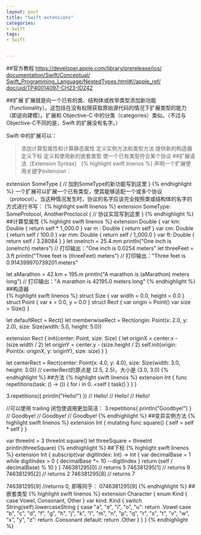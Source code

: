 ```yaml
---
layout: post
title: "Swift extensions"
categories:
- Swift
tags:
- Swift


---
```

##官方教程
[https://developer.apple.com/library/prerelease/ios/  documentation/Swift/Conceptual/  Swift_Programming_Language/NestedTypes.html#//apple_ref/  doc/uid/TP40014097-CH23-ID242](https://developer.apple.com/library/prerelease/ios/documentation/Swift/Conceptual/Swift_Programming_Language/NestedTypes.html#//apple_ref/doc/uid/TP40014097-CH23-ID242)

##扩展
扩展就是向一个已有的类、结构体或枚举类型添加新功能（functionality）。这包括在没有权限获取原始源代码的情况下扩展类型的能力（即逆向建模）。扩展和 Objective-C 中的分类（categories）类似。（不过与Objective-C不同的是，Swift 的扩展没有名字。）

Swift 中的扩展可以：
>添加计算型属性和计算静态属性
定义实例方法和类型方法
提供新的构造器
定义下标
定义和使用新的嵌套类型
使一个已有类型符合某个协议
##扩展语法（Extension Syntax）
{% highlight swift linenos %}
声明一个扩展使用关键字extension：

extension SomeType {
    // 加到SomeType的新功能写到这里
}
{% endhighlight %}
一个扩展可以扩展一个已有类型，使其能够适配一个或多个协议（protocol）。当这种情况发生时，协议的名字应该完全按照类或结构体的名字的方式进行书写：
{% highlight swift linenos %}
extension SomeType: SomeProtocol, AnotherProctocol {
    // 协议实现写到这里
}
{% endhighlight %}
##计算型属性
{% highlight swift linenos %}
extension Double {
    var km: Double { return self * 1_000.0 }
    var m : Double { return self }
    var cm: Double { return self / 100.0 }
    var mm: Double { return self / 1_000.0 }
    var ft: Double { return self / 3.28084 }
}
let oneInch = 25.4.mm
println("One inch is \(oneInch) meters")
// 打印输出："One inch is 0.0254 meters"
let threeFeet = 3.ft
println("Three feet is \(threeFeet) meters")
// 打印输出："Three feet is 0.914399970739201 meters"

let aMarathon = 42.km + 195.m
println("A marathon is \(aMarathon) meters long")
// 打印输出："A marathon is 42195.0 meters long"
{% endhighlight %}
##构造器    
{% highlight swift linenos %}
struct Size {
    var width = 0.0, height = 0.0
}
struct Point {
    var x = 0.0, y = 0.0
}
struct Rect {
    var origin = Point()
    var size = Size()
}

let defaultRect = Rect()
let memberwiseRect = Rect(origin: Point(x: 2.0, y: 2.0),
    size: Size(width: 5.0, height: 5.0))
    
extension Rect {
    init(center: Point, size: Size) {
        let originX = center.x - (size.width / 2)
        let originY = center.y - (size.height / 2)
        self.init(origin: Point(x: originX, y: originY), size: size)
    }
}

let centerRect = Rect(center: Point(x: 4.0, y: 4.0),
    size: Size(width: 3.0, height: 3.0))
// centerRect的原点是 (2.5, 2.5)，大小是 (3.0, 3.0)
{% endhighlight %}
##方法
{% highlight swift linenos %}
extension Int {
    func repetitions(task: () -> ()) {
        for i in 0..<self {
            task()
        }
    }
}

3.repetitions({
    println("Hello!")
    })
// Hello!
// Hello!
// Hello!

//可以使用 trailing 闭包使调用更加简洁：
3.repetitions{
    println("Goodbye!")
}
// Goodbye!
// Goodbye!
// Goodbye!
{% endhighlight %}
##变异实例方法
{% highlight swift linenos %}
extension Int {
    mutating func square() {
        self = self * self
    }
}

var threeInt = 3
threeInt.square()
let threeSquare = threeInt
println(threeSquare)
{% endhighlight %}
##下标
{% highlight swift linenos %}
extension Int {
    subscript(var digitIndex: Int) -> Int {
        var decimalBase = 1
            while digitIndex > 0 {
                decimalBase *= 10
                --digitIndex
            }
            return (self / decimalBase) % 10
    }
}
746381295[0]
// returns 5
746381295[1]
// returns 9
746381295[2]
// returns 2
746381295[8]
// returns 7

746381295[9]
//returns 0, 即等同于：
0746381295[9]
{% endhighlight %}
##嵌套类型
{% highlight swift linenos %}
extension Character {
    enum Kind {
        case Vowel, Consonant, Other
    }
    var kind: Kind {
        switch String(self).lowercaseString {
        case "a", "e", "i", "o", "u":
            return .Vowel
        case "b", "c", "d", "f", "g", "h", "j", "k", "l", "m",
             "n", "p", "q", "r", "s", "t", "v", "w", "x", "y", "z":
            return .Consonant
        default:
            return .Other
        }
    }
}
{% endhighlight %}